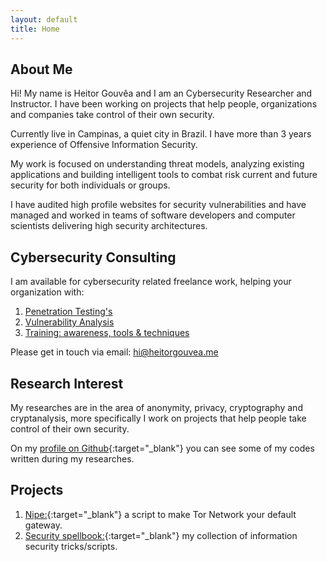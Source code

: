 ```yaml
---
layout: default
title: Home
---
```


## About Me

Hi! My name is Heitor Gouvêa and I am an Cybersecurity Researcher and Instructor.
I have been working on projects that help people, organizations and companies take control of their own security.  

Currently live in Campinas, a quiet city in Brazil. I have more than 3 years experience
of Offensive Information Security.

My work is focused on understanding threat models, analyzing existing
applications and building intelligent tools to combat risk current and future security
for both individuals or groups.

I have audited high profile websites for security vulnerabilities and have
managed and worked in teams of software developers and computer scientists
delivering high security architectures.

## Cybersecurity Consulting

I am available for cybersecurity related freelance work, helping your organization with:

1. [Penetration Testing's](/publications/penetration-testing)
2. [Vulnerability Analysis]()
3. [Training: awareness, tools & techniques]()

Please get in touch via email: [hi@heitorgouvea.me](mailto:hi@heitorgouvea.me)


## Research Interest

My researches are in the area of anonymity, privacy, cryptography and cryptanalysis,
more specifically I work on projects that help people take control of their own security.

On my [profile on Github](https://github.com/GouveaHeitor){:target="_blank"} you can see
some of my codes written during my researches.

## Projects

1. [Nipe:](https://github.com/GouveaHeitor/nipe){:target="_blank"} a script to make Tor Network your default gateway.
2. [Security spellbook:](https://github.com/GouveaHeitor/security-spellbook){:target="_blank"}  my collection of information security tricks/scripts.
